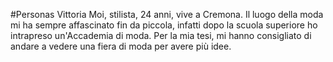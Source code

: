 
#Personas
Vittoria Moi, stilista, 24 anni, vive a Cremona. 
Il luogo della moda mi ha sempre affascinato fin da piccola, infatti dopo la scuola superiore ho intrapreso un'Accademia di moda.
Per la mia tesi, mi hanno consigliato di andare a vedere una fiera di moda per avere più idee.
